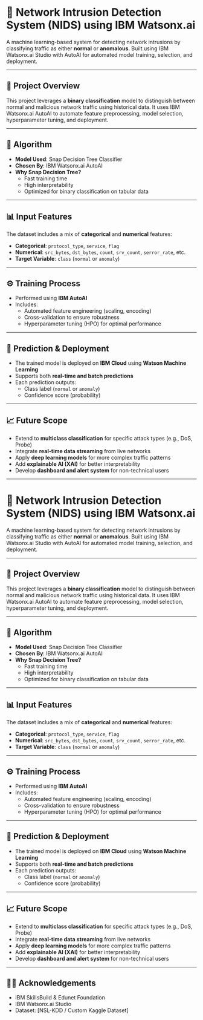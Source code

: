 # 🔐 Network Intrusion Detection System (NIDS) using IBM Watsonx.ai

A machine learning-based system for detecting network intrusions by classifying traffic as either **normal** or **anomalous**. Built using IBM Watsonx.ai Studio with AutoAI for automated model training, selection, and deployment.

---

## 📌 Project Overview

This project leverages a **binary classification** model to distinguish between normal and malicious network traffic using historical data. It uses IBM Watsonx.ai AutoAI to automate feature preprocessing, model selection, hyperparameter tuning, and deployment.

---

## 🧠 Algorithm

- **Model Used**: Snap Decision Tree Classifier
- **Chosen By**: IBM Watsonx.ai AutoAI
- **Why Snap Decision Tree?**  
  - Fast training time  
  - High interpretability  
  - Optimized for binary classification on tabular data

---

## 📊 Input Features

The dataset includes a mix of **categorical** and **numerical** features:

- **Categorical**: `protocol_type`, `service`, `flag`
- **Numerical**: `src_bytes`, `dst_bytes`, `count`, `srv_count`, `serror_rate`, etc.
- **Target Variable**: `class` (`normal` or `anomaly`)

---

## ⚙️ Training Process

- Performed using **IBM AutoAI**
- Includes:
  - Automated feature engineering (scaling, encoding)
  - Cross-validation to ensure robustness
  - Hyperparameter tuning (HPO) for optimal performance

---

## 🚀 Prediction & Deployment

- The trained model is deployed on **IBM Cloud** using **Watson Machine Learning**
- Supports both **real-time and batch predictions**
- Each prediction outputs:
  - Class label (`normal` or `anomaly`)
  - Confidence score (probability)

---

## 📈 Future Scope

- Extend to **multiclass classification** for specific attack types (e.g., DoS, Probe)
- Integrate **real-time data streaming** from live networks
- Apply **deep learning models** for more complex traffic patterns
- Add **explainable AI (XAI)** for better interpretability
- Develop **dashboard and alert system** for non-technical users

---
# 🔐 Network Intrusion Detection System (NIDS) using IBM Watsonx.ai

A machine learning-based system for detecting network intrusions by classifying traffic as either **normal** or **anomalous**. Built using IBM Watsonx.ai Studio with AutoAI for automated model training, selection, and deployment.

---

## 📌 Project Overview

This project leverages a **binary classification** model to distinguish between normal and malicious network traffic using historical data. It uses IBM Watsonx.ai AutoAI to automate feature preprocessing, model selection, hyperparameter tuning, and deployment.

---

## 🧠 Algorithm

- **Model Used**: Snap Decision Tree Classifier
- **Chosen By**: IBM Watsonx.ai AutoAI
- **Why Snap Decision Tree?**  
  - Fast training time  
  - High interpretability  
  - Optimized for binary classification on tabular data

---

## 📊 Input Features

The dataset includes a mix of **categorical** and **numerical** features:

- **Categorical**: `protocol_type`, `service`, `flag`
- **Numerical**: `src_bytes`, `dst_bytes`, `count`, `srv_count`, `serror_rate`, etc.
- **Target Variable**: `class` (`normal` or `anomaly`)

---

## ⚙️ Training Process

- Performed using **IBM AutoAI**
- Includes:
  - Automated feature engineering (scaling, encoding)
  - Cross-validation to ensure robustness
  - Hyperparameter tuning (HPO) for optimal performance

---

## 🚀 Prediction & Deployment

- The trained model is deployed on **IBM Cloud** using **Watson Machine Learning**
- Supports both **real-time and batch predictions**
- Each prediction outputs:
  - Class label (`normal` or `anomaly`)
  - Confidence score (probability)

---

## 📈 Future Scope

- Extend to **multiclass classification** for specific attack types (e.g., DoS, Probe)
- Integrate **real-time data streaming** from live networks
- Apply **deep learning models** for more complex traffic patterns
- Add **explainable AI (XAI)** for better interpretability
- Develop **dashboard and alert system** for non-technical users

---

## 🙋‍♂️ Acknowledgements

- IBM SkillsBuild & Edunet Foundation  
- IBM Watsonx.ai Studio  
- Dataset: [NSL-KDD / Custom Kaggle Dataset]

